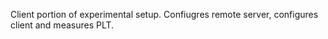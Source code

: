Client portion of experimental setup. Confiugres remote server, configures client and measures PLT.
